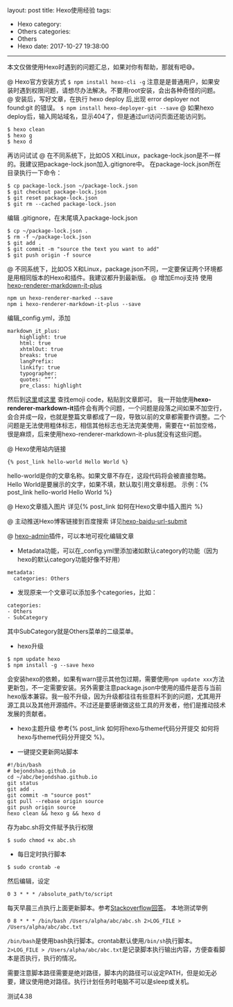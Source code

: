 layout: post
title: Hexo使用经验
tags:
  - Hexo
category:
  - Others
categories:
  - Others
  - Hexo
date: 2017-10-27 19:38:00
---
本文仅做使用Hexo时遇到的问题汇总，如果对你有帮助，那就有吧:sweat_smile:。

@ Hexo官方安装方式
`$ npm install hexo-cli -g`
注意是是普通用户，如果安装时遇到权限问题，请想尽办法解决。不要用root安装，会出各种奇怪的问题。
@ 安装后，写好文章，在执行 hexo deploy 后,出现 error deployer not found:git 的错误。
`$ npm install hexo-deployer-git --save`
@ 如果hexo deploy后，输入网站域名，显示404了，但是通过url访问页面还能访问到。
```
$ hexo clean
$ hexo g
$ hexo d
```
再访问试试
@ 在不同系统下，比如OS X和Linux，package-lock.json是不一样的。我建议把package-lock.json加入.gitignore中。
在package-lock.json所在目录执行一下命令：
```
$ cp package-lock.json ~/package-lock.json
$ git checkout package-lock.json
$ git reset package-lock.json
$ git rm --cached package-lock.json
```
编辑 .gitignore，在末尾填入package-lock.json
```
$ cp ~/package-lock.json .
$ rm -f ~/package-lock.json
$ git add .
$ git commit -m "source the text you want to add"
$ git push origin -f source
```
@ 不同系统下，比如OS X和Linux，package.json不同，一定要保证两个环境都是用相同版本的Hexo和插件。我建议都升到最新版。
@ 增加Emoji支持 使用[hexo-renderer-markdown-it-plus](https://github.com/CHENXCHEN/hexo-renderer-markdown-it-plus)
```
npm un hexo-renderer-marked --save
npm i hexo-renderer-markdown-it-plus --save
```
编辑_config.yml，添加
```
markdown_it_plus:
    highlight: true
    html: true
    xhtmlOut: true
    breaks: true
    langPrefix:
    linkify: true
    typographer:
    quotes: “”‘’
    pre_class: highlight
```
然后到[这里](http://emoji.muan.co/)或[这里](https://www.webpagefx.com/tools/emoji-cheat-sheet/) 查找emoji code，粘贴到文章即可。
我一开始使用**hexo-renderer-markdown-it**插件会有两个问题，一个问题是段落之间如果不加空行，会合并成一段，也就是整篇文章都成了一段，导致以前的文章都需要作调整。二个问题是无法使用粗体标志，相信其他标志也无法完美使用，需要在`**`前加空格，很是麻烦，后来使用hexo-renderer-markdown-it-plus就没有这些问题。

@ Hexo使用站内链接
```
{% post_link hello-world Hello World %}
```
hello-world是你的文章名称。如果文章不存在，这段代码将会被直接忽略。
Hello World是要展示的文字，如果不填，默认取引用文章标题。
示例：{% post_link hello-world Hello World %}

@ Hexo文章插入图片
详见{% post_link 如何在Hexo文章中插入图片 %}

@ 主动推送Hexo博客链接到百度搜索
详见[hexo-baidu-url-submit](https://www.npmjs.com/package/hexo-baidu-url-submit)

@ [hexo-admin](https://github.com/jaredly/hexo-admin)插件，可以本地可视化编辑文章
* Metadata功能，可以在_config.yml里添加诸如默认category的功能（因为hexo的默认category功能好像不好用）
```
metadata:
  categories: Others
```
* 发现原来一个文章可以添加多个categories，比如：

```
categories:
- Others
- SubCategory
```

其中SubCategory就是Others菜单的二级菜单。

* hexo升级
```
$ npm update hexo
$ npm install -g --save hexo
```
会安装hexo的依赖，如果有warn提示其他包过期，需要使用`npm update xxx`方法更新包，不一定需要安装。另外需要注意package.json中使用的插件是否与当前hexo版本兼容。我一般不升级，因为升级都往往有些意料不到的问题，尤其用开源工具以及其他开源插件。不过还是要感谢做这些工具的开发者，他们是推动技术发展的贡献者。

* hexo主题升级
参考{% post_link 如何将hexo与theme代码分开提交 如何将hexo与theme代码分开提交 %}。

* 一键提交更新网站脚本
```
#!/bin/bash
# bejondshao.github.io
cd ~/abc/bejondshao.github.io
git status
git add .
git commit -m "source post"
git pull --rebase origin source
git push origin source
hexo clean && hexo g && hexo d
```
存为abc.sh将文件赋予执行权限

`$ sudo chmod +x abc.sh`

* 每日定时执行脚本

`$ sudo crontab -e`

然后编辑，设定
```
0 3 * * * /absolute_path/to/script
```
每天早晨三点执行上面更新脚本。参考[Stackoverflow回答](https://stackoverflow.com/a/34754109/3908814)。
本地测试举例
```
0 8 * * * /bin/bash /Users/alpha/abc/abc.sh 2>LOG_FILE > /Users/alpha/abc/abc.txt
```
`/bin/bash`是使用bash执行脚本。crontab默认使用`/bin/sh`执行脚本。
`2>LOG_FILE > /Users/alpha/abc/abc.txt`是记录脚本执行输出内容，方便查看脚本是否执行，执行的情况。

需要注意脚本路径需要是绝对路径，脚本内的路径可以设定PATH，但是如无必要，建议使用绝对路径。执行计划任务时电脑不可以是sleep或关机。

测试4.38